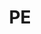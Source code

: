 ---
title: PE
layout: categories-pe
permalink: /pe/
taxonomy: pe
author_profile: false
classes: wide
sidebar:
  title: PE
  nav: pe-sidebar
---
